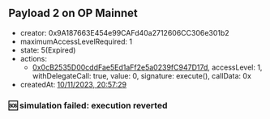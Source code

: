 ## Payload 2 on OP Mainnet

- creator: 0x9A187663E454e99CAFd40a2712606CC306e301b2
- maximumAccessLevelRequired: 1
- state: 5(Expired)
- actions:
  - [0x0cB2535D00cddFae5Ed1aFf2e5a0239fC947D17d](https://optimistic.etherscan.io/tx/0x0cB2535D00cddFae5Ed1aFf2e5a0239fC947D17d), accessLevel: 1, withDelegateCall: true, value: 0, signature: execute(), callData: 0x
- createdAt: [10/11/2023, 20:57:29](https://optimistic.etherscan.io/tx/0x2789624d90c434b558b7a2c1be73fb80c4ae6bf0430f156ddc72247accf784a6)

### :sos: simulation failed: execution reverted
